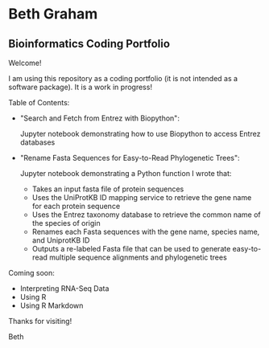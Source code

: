 # Beth Graham
## Bioinformatics Coding Portfolio

Welcome!

I am using this repository as a coding portfolio (it is not intended as a software package). It is a work in progress!

Table of Contents:

- "Search and Fetch from Entrez with Biopython":

  Jupyter notebook demonstrating how to use Biopython to access Entrez databases

- "Rename Fasta Sequences for Easy-to-Read Phylogenetic Trees":

  Jupyter notebook demonstrating a Python function I wrote that:
    - Takes an input fasta file of protein sequences
    - Uses the UniProtKB ID mapping service to retrieve the gene name for each protein sequence
    - Uses the Entrez taxonomy database to retrieve the common name of the species of origin
    - Renames each Fasta sequences with the gene name, species name, and UniprotKB ID
    - Outputs a re-labeled Fasta file that can be used to generate easy-to-read multiple sequence alignments and phylogenetic trees

Coming soon:
- Interpreting RNA-Seq Data
- Using R
- Using R Markdown


Thanks for visiting!

Beth
